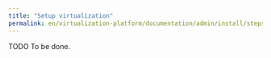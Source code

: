 ```yaml
---
title: "Setup virtualization"
permalink: en/virtualization-platform/documentation/admin/install/steps/virtualization.html
---
```


TODO To be done.
